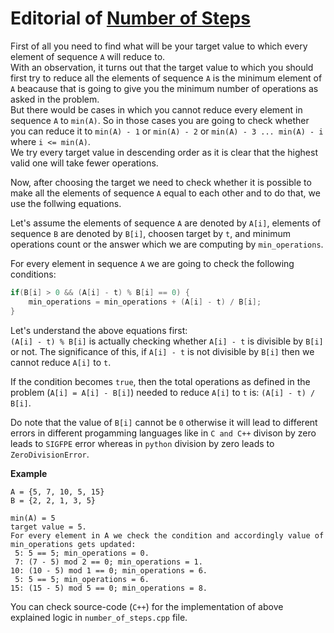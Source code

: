 # Editorial of [Number of Steps](https://www.hackerearth.com/practice/basic-programming/input-output/basics-of-input-output/practice-problems/algorithm/make-all-equal-90a21ab2/description/?layout=old)

First of all you need to find what will be your target value to which every element of sequence `A` will reduce to.  
With an observation, it turns out that the target value to which you should first try to reduce all the elements of sequence `A` is the minimum element of `A` beacause that is going to give you the minimum number of operations as asked in the problem.  
But there would be cases in which you cannot reduce every element in sequence `A` to `min(A)`. So in those cases you are going to check whether you can reduce it to `min(A) - 1` or `min(A) - 2` or `min(A) - 3 ... min(A) - i` where `i <= min(A)`.  
We try every target value in descending order as it is clear that the highest valid one will take fewer operations.  

Now, after choosing the target we need to check whether it is possible to make all the elements of sequence `A` equal to each other and to do that, we use the follwing equations.  

Let's assume the elements of sequence `A` are denoted by `A[i]`, elements of sequence `B` are denoted by `B[i]`, choosen target by `t`, and minimum operations count or the answer which we are computing by `min_operations`.

For every element in sequence `A` we are going to check the following conditions:  

```C++
if(B[i] > 0 && (A[i] - t) % B[i] == 0) {
    min_operations = min_operations + (A[i] - t) / B[i];
}
```

Let's understand the above equations first:  
`(A[i] - t) % B[i]` is actually checking whether `A[i] - t` is divisible by `B[i]` or not. The significance of this, if `A[i] - t` is not divisible by `B[i]` then we cannot reduce `A[i]` to `t`.  

If the condition becomes `true`, then the total operations as defined in the problem (`A[i] = A[i] - B[i]`) needed to reduce `A[i]` to `t` is: `(A[i] - t) / B[i]`.  

Do note that the value of `B[i]` cannot be `0` otherwise it will lead to different errors in different progamming languages like in `C and C++` divison by zero leads to `SIGFPE` error whereas in `python` division by zero leads to `ZeroDivisionError`.  

**Example**  
```
A = {5, 7, 10, 5, 15}
B = {2, 2, 1, 3, 5}

min(A) = 5
target value = 5.
For every element in A we check the condition and accordingly value of min_operations gets updated:
 5: 5 == 5; min_operations = 0.
 7: (7 - 5) mod 2 == 0; min_operations = 1.
10: (10 - 5) mod 1 == 0; min_operations = 6.
 5: 5 == 5; min_operations = 6.
15: (15 - 5) mod 5 == 0; min_operations = 8.
```

You can check source-code (`C++`) for the implementation of above explained logic in `number_of_steps.cpp` file.
